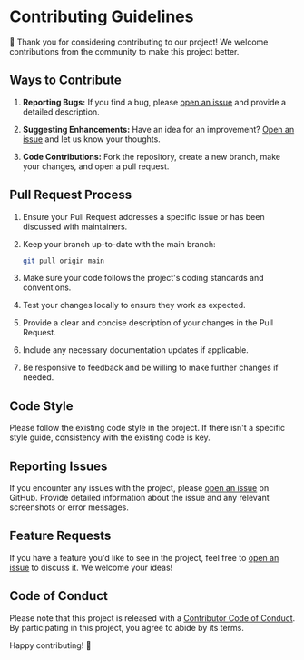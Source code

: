 # Contributing Guidelines

👋 Thank you for considering contributing to our project! We welcome contributions from the community to make this
project better.

## Ways to Contribute

1. **Reporting Bugs:** If you find a bug, please [open an issue](../../issues) and provide a detailed description.

2. **Suggesting Enhancements:** Have an idea for an improvement? [Open an issue](../../issues) and let us know your
   thoughts.

3. **Code Contributions:** Fork the repository, create a new branch, make your changes, and open a pull request.

## Pull Request Process

1. Ensure your Pull Request addresses a specific issue or has been discussed with maintainers.

2. Keep your branch up-to-date with the main branch:

   ```bash
   git pull origin main
   ```

3. Make sure your code follows the project's coding standards and conventions.

4. Test your changes locally to ensure they work as expected.

5. Provide a clear and concise description of your changes in the Pull Request.

6. Include any necessary documentation updates if applicable.

7. Be responsive to feedback and be willing to make further changes if needed.

## Code Style

Please follow the existing code style in the project. If there isn't a specific style guide, consistency with the
existing code is key.

## Reporting Issues

If you encounter any issues with the project, please [open an issue](../../issues) on GitHub. Provide detailed
information about the issue and any relevant screenshots or error messages.

## Feature Requests

If you have a feature you'd like to see in the project, feel free to [open an issue](../../issues) to discuss it. We
welcome your ideas!

## Code of Conduct

Please note that this project is released with a [Contributor Code of Conduct](CODE_OF_CONDUCT.md). By participating in
this project, you agree to abide by its terms.

Happy contributing! 🚀
